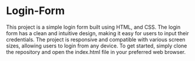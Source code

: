 # Login-Form
This project is a simple login form built using HTML, and CSS.
The login form has a clean and intuitive design, making it easy for users to input their credentials.
The project is responsive and compatible with various screen sizes, allowing users to login from any device.
To get started, simply clone the repository and open the index.html file in your preferred web browser.
